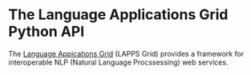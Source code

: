 # The Language Applications Grid Python API

The [Language Appications Grid](http://www.lappsgrid.org) (LAPPS Grid) provides a framework for interoperable NLP (Natural Language Procssessing) web services.
